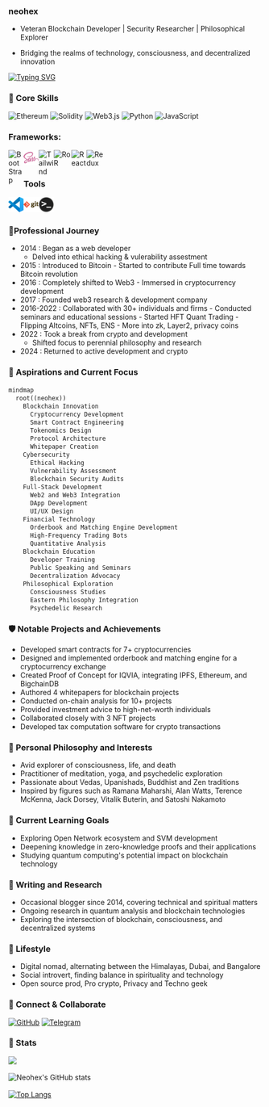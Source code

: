### neohex

- Veteran Blockchain Developer | Security Researcher | Philosophical Explorer

- Bridging the realms of technology, consciousness, and decentralized innovation

[![Typing SVG](https://readme-typing-svg.herokuapp.com?font=Fira+Code&pause=1000&color=00F7C3&center=true&vCenter=true&width=435&lines=Exploring+the+Blockchain+Frontier;Securing+the+Digital+Realm;Innovating+for+the+Future)](https://git.io/typing-svg)

### 🧬 Core Skills

![Ethereum](https://img.shields.io/badge/Ethereum-3C3C3D?style=for-the-badge&logo=Ethereum&logoColor=white)
![Solidity](https://img.shields.io/badge/Solidity-%23363636.svg?style=for-the-badge&logo=solidity&logoColor=white)
![Web3.js](https://img.shields.io/badge/web3.js-F16822?style=for-the-badge&logo=web3.js&logoColor=white)
![Python](https://img.shields.io/badge/python-3670A0?style=for-the-badge&logo=python&logoColor=ffdd54)
![JavaScript](https://img.shields.io/badge/javascript-%23323330.svg?style=for-the-badge&logo=javascript&logoColor=%23F7DF1E)

### Frameworks:
<!--  - styling -->
<img align="left" alt="BootStrap" width="30px" src="https://raw.githubusercontent.com/jmnote/z-icons/master/svg/bootstrap.svg" />
<img align="left" alt="Sass" width="30px" src="https://raw.githubusercontent.com/github/explore/80688e429a7d4ef2fca1e82350fe8e3517d3494d/topics/sass/sass.png" />
<img align="left" alt="Tailwind" width="30px" src="https://seeklogo.com/images/T/tailwind-css-logo-5AD4175897-seeklogo.com.png" />
<img align="left" alt="RoR" width="35px" src="https://download.logo.wine/logo/Ruby_on_Rails/Ruby_on_Rails-Logo.wine.png" />
<img align="left" alt="React" width="30px" src="https://cdn.freelogovectors.net/wp-content/uploads/2018/12/react_logo.png" />
<img align="left" alt="Redux" width="36px" src="https://upload.wikimedia.org/wikipedia/commons/4/49/Redux.png" />

<br><br>
### Tools
<img align="left" alt="Visual Studio Code" width="30px" src="https://raw.githubusercontent.com/github/explore/80688e429a7d4ef2fca1e82350fe8e3517d3494d/topics/visual-studio-code/visual-studio-code.png" />
<img align="left" alt="Git" width="30px" src="https://raw.githubusercontent.com/github/explore/80688e429a7d4ef2fca1e82350fe8e3517d3494d/topics/git/git.png" />
<!-- <img align="left" alt="GitHub" width="30px" src="https://e7.pngegg.com/pngimages/347/509/png-clipart-github-computer-icons-logo-github-angle-white.png" /> -->
<img align="left" alt="Terminal" width="30px" src="https://raw.githubusercontent.com/github/explore/80688e429a7d4ef2fca1e82350fe8e3517d3494d/topics/terminal/terminal.png" />
<br><br>
<!-- ### Skills: -->


### 🌠Professional Journey


- 2014 : Began as a web developer
     - Delved into ethical hacking & vulerability assestment
- 2015 : Introduced to Bitcoin
      -  Started to contribute Full time towards Bitcoin revolution
- 2016 : Completely shifted to Web3 
      - Immersed in cryptocurrency development
- 2017 : Founded web3 research & development company 
- 2016-2022 : Collaborated with 30+ individuals and firms
      -  Conducted seminars and educational sessions
      -  Started HFT Quant Trading
      -  Flipping Altcoins, NFTs, ENS
      -  More into zk, Layer2, privacy coins
- 2022 : Took a break from crypto and development
     - Shifted focus to perennial philosophy and research
- 2024 : Returned to active development and crypto

### 🌠 Aspirations and Current Focus
```mermaid
mindmap
  root((neohex))
    Blockchain Innovation
      Cryptocurrency Development
      Smart Contract Engineering
      Tokenomics Design
      Protocol Architecture
      Whitepaper Creation
    Cybersecurity
      Ethical Hacking
      Vulnerability Assessment
      Blockchain Security Audits
    Full-Stack Development
      Web2 and Web3 Integration
      DApp Development
      UI/UX Design
    Financial Technology
      Orderbook and Matching Engine Development
      High-Frequency Trading Bots
      Quantitative Analysis
    Blockchain Education
      Developer Training
      Public Speaking and Seminars
      Decentralization Advocacy
    Philosophical Exploration
      Consciousness Studies
      Eastern Philosophy Integration
      Psychedelic Research
```

### 🛡️ Notable Projects and Achievements

- Developed smart contracts for 7+ cryptocurrencies
- Designed and implemented orderbook and matching engine for a cryptocurrency exchange
- Created Proof of Concept for IQVIA, integrating IPFS, Ethereum, and BigchainDB
- Authored 4 whitepapers for blockchain projects
- Conducted on-chain analysis for 10+ projects
- Provided investment advice to high-net-worth individuals
- Collaborated closely with 3 NFT projects
- Developed tax computation software for crypto transactions

### 🧘 Personal Philosophy and Interests

-  Avid explorer of consciousness, life, and death
-  Practitioner of meditation, yoga, and psychedelic exploration
-  Passionate about Vedas, Upanishads, Buddhist and Zen traditions
-  Inspired by figures such as Ramana Maharshi, Alan Watts, Terence McKenna, Jack Dorsey, Vitalik Buterin, and Satoshi Nakamoto

### 🌱 Current Learning Goals
- Exploring Open Network ecosystem and SVM development
- Deepening knowledge in zero-knowledge proofs and their applications
- Studying quantum computing's potential impact on blockchain technology

### 📝 Writing and Research

- Occasional blogger since 2014, covering technical and spiritual matters
- Ongoing research in quantum analysis and blockchain technologies
- Exploring the intersection of blockchain, consciousness, and decentralized systems

### 🌄 Lifestyle

- Digital nomad, alternating between the Himalayas, Dubai, and Bangalore
- Social introvert, finding balance in spirituality and technology
- Open source prod, Pro crypto, Privacy and Techno geek 

### 🤝 Connect & Collaborate

[![GitHub](https://img.shields.io/badge/github-%23121011.svg?style=for-the-badge&logo=github&logoColor=white)](https://github.com/0xneox)
[![Telegram](https://img.shields.io/badge/Telegram-2CA5E0?style=for-the-badge&logo=telegram&logoColor=white)](https://t.me/binarybodhi)

### 💖 Stats

![]([https://techierank.com/](https://techierank.com/#0xneox/b25857cb6a917122d5c074736e3622ae))

![Neohex's GitHub stats](https://github-readme-stats.vercel.app/api?username=0xneox&theme=midnight-purple&show_icons=true&count_private=true)
<br>
<br>
[![Top Langs](https://github-readme-stats.vercel.app/api/top-langs/?username=0xneox&theme=dark&layout=compact&count_private=true)](https://github.com/0xneox/github-readme-stats)


